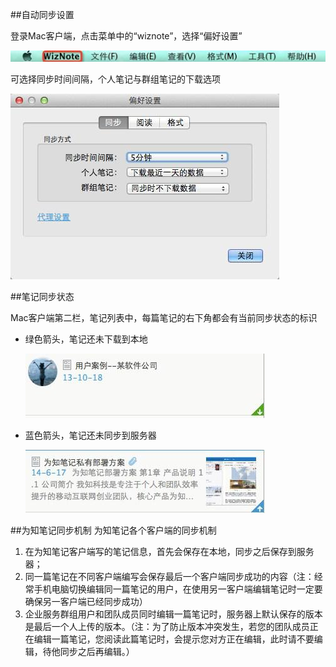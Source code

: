 ##自动同步设置

登录Mac客户端，点击菜单中的“wiznote”，选择“偏好设置”

![设置](img/sync-menu.png)

可选择同步时间间隔，个人笔记与群组笔记的下载选项

![设置](img/sync-setting.png)


##笔记同步状态

Mac客户端第二栏，笔记列表中，每篇笔记的右下角都会有当前同步状态的标识

 * 绿色箭头，笔记还未下载到本地

    ![设置](img/sync-green.png)

 * 蓝色箭头，笔记还未同步到服务器

    ![设置](img/sync-blue.png)


##为知笔记同步机制
为知笔记各个客户端的同步机制
1. 在为知笔记客户端写的笔记信息，首先会保存在本地，同步之后保存到服务器；
2. 同一篇笔记在不同客户端编写会保存最后一个客户端同步成功的内容（注：经常手机电脑切换编辑同一篇笔记的用户，在使用另一客户端编辑笔记时一定要确保另一客户端已经同步成功）
3. 企业服务群组用户和团队成员同时编辑一篇笔记时，服务器上默认保存的版本是最后一个人上传的版本。（注：为了防止版本冲突发生，若您的团队成员正在编辑一篇笔记，您阅读此篇笔记时，会提示您对方正在编辑，此时请不要编辑，待他同步之后再编辑。）



